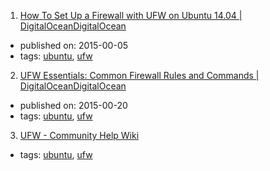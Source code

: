 1. [How To Set Up a Firewall with UFW on Ubuntu 14.04 | DigitalOceanDigitalOcean](https://www.digitalocean.com/community/tutorials/how-to-set-up-a-firewall-with-ufw-on-ubuntu-14-04)
  * published on: 2015-00-05
  * tags: [ubuntu](tags/ubuntu.md), [ufw](tags/ufw.md)
2. [UFW Essentials: Common Firewall Rules and Commands | DigitalOceanDigitalOcean](https://www.digitalocean.com/community/tutorials/ufw-essentials-common-firewall-rules-and-commands)
  * published on: 2015-00-20
  * tags: [ubuntu](tags/ubuntu.md), [ufw](tags/ufw.md)
3. [UFW - Community Help Wiki](https://help.ubuntu.com/community/UFW)
  * tags: [ubuntu](tags/ubuntu.md), [ufw](tags/ufw.md)
